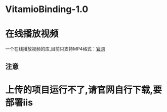 # VitamioBinding-1.0
在线播放视频
===================================  
一个在线播放视频的库,目前只支持MP4格式：[官网](http://components.xamarin.com/view/vitamiobinding)

注意
--------
# 上传的项目运行不了,请官网自行下载,要部署iis
